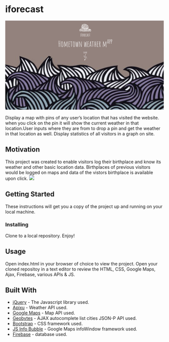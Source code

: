 # iforecast
<img src="assets/images/poster.jpg?raw=true" >

Display a map with pins of any user’s location that has visited the website. when you click on the pin it will show the current weather in that location.User inputs where they are from to drop a pin and get the weather in that location as well. Display statistics of all visitors in a graph on site.

## Motivation

This project was created to enable visitors log their birthplace and know its weather and other basic location data. Birthplaces of previous visitors would be logged on maps and data of the vistors birthplace is available upon click.
<img src="https://d26dzxoao6i3hh.cloudfront.net/items/0d3k1C3A133a0o053s3c/Screen%20Recording%202017-10-12%20at%2003.28%20PM.gif?v=627d7623?raw=true" >

## Getting Started

These instructions will get you a copy of the project up and running on your local machine.

### Installing

Clone to a local repository. Enjoy!

## Usage

Open index.html in your browser of choice to view the project.
Open your cloned repositoy in a text editor to review the HTML, CSS, Google Maps, Ajax, Firebase, various APIs & JS.


## Built With

* [jQuery](http://api.jquery.com/) - The Javascript library used.
* [Apixu](https://www.apixu.com/api.aspx) - Weather API used.
* [Google Maps](https://developers.google.com/maps/documentation/javascript/) - Map API used.
* [Geobytes](http://geobytes.com/free-ajax-cities-jsonp-api/) - AJAX autocomplete list cities JSON-P API used.
* [Bootstrap](http://getbootstrap.com/docs/4.0/getting-started/introduction/) - CSS framework used.
* [JS Info Bubble](https://github.com/googlemaps/js-info-bubble) - Google Maps infoWindow framework used.
* [Firebase](https://firebase.google.com/docs/) - database used.



